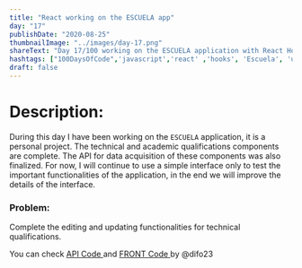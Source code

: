 ```yaml
---
title: "React working on the ESCUELA app"
day: "17"
publishDate: "2020-08-25"
thumbnailImage: "../images/day-17.png"
shareText: "Day 17/100 working on the ESCUELA application with React Hooks"
hashtags: ["100DaysOfCode",'javascript','react' ,'hooks', 'Escuela', 'useEffect', 'useState', 'API', 'rest']
draft: false
---
```



# Description:
During this day I have been working on the `ESCUELA` application, it is a personal project. The technical and academic qualifications components are complete. The API for data acquisition of these components was also finalized. For now, I will continue to use a simple interface only to test the important functionalities of the application, in the end we will improve the details of the interface.

### Problem:

Complete the editing and updating functionalities for technical qualifications.


You can check  <a href="https://github.com/difo23/cemasapi" target="_blank"> API Code </a> and <a href= 'https://github.com/difo23/cemasfront'> FRONT Code </a> by @difo23

